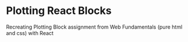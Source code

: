 # Plotting React Blocks

Recreating Plotting Block assignment from Web Fundamentals (pure html and css) with React

